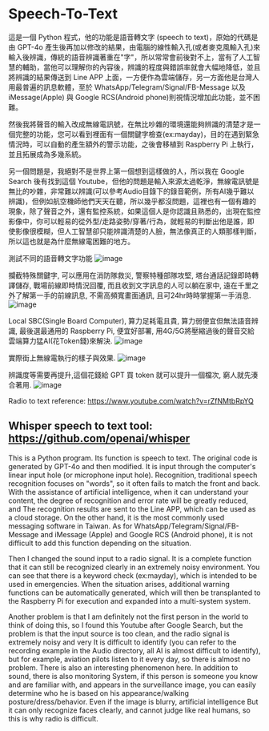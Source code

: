 # Speech-To-Text
這是一個 Python 程式，他的功能是語音轉文字 (speech to text)，原始的代碼是由 GPT-4o 產生後再加以修改的結果，由電腦的線性輸入孔(或者麥克風輸入孔)來輸入後辨識，傳統的語音辨識著重在"字"，所以常常會前後對不上，當有了人工智慧的輔助，當他可以理解你的內容後，辨識的程度與錯誤率就會大幅地降低，並且將辨識的結果傳送到 Line APP 上面，一方便作為雲端儲存，另一方面他是台灣人用最普遍的訊息軟體，至於 WhatsApp/Telegram/Signal/FB-Message 以及 iMessage(Apple) 與 Google RCS(Android phone)則視情況增加此功能，並不困難。

然後我將聲音的輸入改成無線電訊號，在無比吵雜的環境還能夠辨識的清楚才是一個完整的功能，您可以看到裡面有一個關鍵字檢查(ex:mayday)，目的在遇到緊急情況時，可以自動的產生額外的警示功能，之後會移植到 Raspberry Pi 上執行，並且拓展成為多幾系統。

另一個問題是，我絕對不是世界上第一個想到這樣做的人，所以我在 Google Search 後有找到這個 Youtube，但他的問題是輸入來源太過乾淨，無線電訊號是無比的吵雜，非常難以辨識(可以參考Audio目錄下的錄音範例，所有AI幾乎難以辨識)，但例如航空機師他們天天在聽，所以幾乎都沒問題，這裡也有一個有趣的現象，除了聲音之外，還有監控系統，如果這個人是你認識且熟悉的，出現在監控影像中，你可以輕易的從外型/走路姿勢/穿著/行為，就輕易的判斷出他是誰，即使影像很模糊，但人工智慧卻只能辨識清楚的人臉，無法像真正的人類那樣判斷，所以這也就是為什麼無線電困難的地方。

測試不同的語音轉文字功能
![image](https://github.com/user-attachments/assets/1ea08e20-616f-41b9-8fe7-9e027584ef5f)

攔截特殊關鍵字, 可以應用在消防隊救災, 警察特種部隊攻堅, 塔台通話記錄即時轉譯儲存, 戰場前線即時情況回覆, 而且收到文字訊息的人可以躺在家中, 遠在千里之外了解第一手的前線訊息, 不需高頻寬畫面通訊, 且可24hr時時掌握第一手消息.
![image](https://github.com/user-attachments/assets/2e0f2566-0660-45c5-a548-48a0bbcc30e4)

Local SBC(Single Board Computer), 算力足耗電且貴, 算力弱便宜但無法語音辨識, 最後選最通用的 Raspberry Pi, 便宜好部署, 用4G/5G將壓縮過後的聲音交給雲端算力猛AI(花Token錢)來解決.
![image](https://github.com/user-attachments/assets/d9890482-b61d-4cb9-90ed-87cbe72946b0)

實際街上無線電執行的樣子與效果.
![image](https://github.com/user-attachments/assets/29268985-43ad-41b2-9811-3d34b3733b04)

辨識度等需要再提升,這個花錢給 GPT 買 token 就可以提升一個檔次, 窮人就先湊合著用.
![image](https://github.com/user-attachments/assets/98c313c5-a069-457e-a970-ac07a1b60c01)

Radio to text reference:
https://www.youtube.com/watch?v=rZfNMtbRpYQ

Whisper speech to text tool:
https://github.com/openai/whisper
------------------------------------

This is a Python program. Its function is speech to text. The original code is generated by GPT-4o and then modified. It is input through the computer's linear input hole (or microphone input hole). Recognition, traditional speech recognition focuses on "words", so it often fails to match the front and back. With the assistance of artificial intelligence, when it can understand your content, the degree of recognition and error rate will be greatly reduced, and The recognition results are sent to the Line APP, which can be used as a cloud storage. On the other hand, it is the most commonly used messaging software in Taiwan. As for WhatsApp/Telegram/Signal/FB-Message and iMessage (Apple) and Google RCS (Android phone), it is not difficult to add this function depending on the situation.

Then I changed the sound input to a radio signal. It is a complete function that it can still be recognized clearly in an extremely noisy environment. You can see that there is a keyword check (ex:mayday), which is intended to be used in emergencies. When the situation arises, additional warning functions can be automatically generated, which will then be transplanted to the Raspberry Pi for execution and expanded into a multi-system system.

Another problem is that I am definitely not the first person in the world to think of doing this, so I found this Youtube after Google Search, but the problem is that the input source is too clean, and the radio signal is extremely noisy and very It is difficult to identify (you can refer to the recording example in the Audio directory, all AI is almost difficult to identify), but for example, aviation pilots listen to it every day, so there is almost no problem. There is also an interesting phenomenon here. In addition to sound, there is also monitoring System, if this person is someone you know and are familiar with, and appears in the surveillance image, you can easily determine who he is based on his appearance/walking posture/dress/behavior. Even if the image is blurry, artificial intelligence But it can only recognize faces clearly, and cannot judge like real humans, so this is why radio is difficult.
